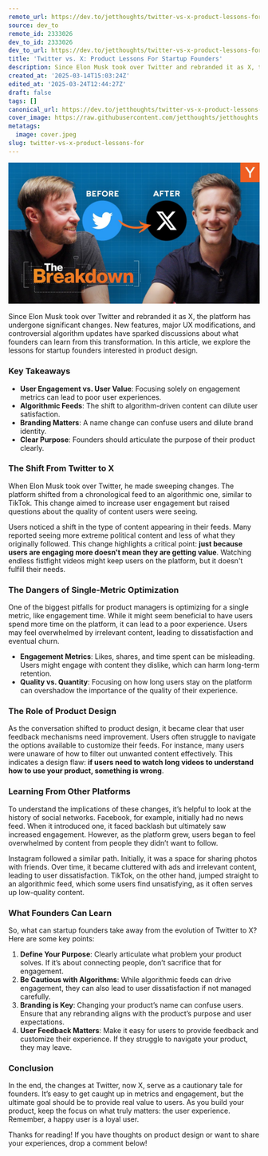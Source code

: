 ```yaml
---
remote_url: https://dev.to/jetthoughts/twitter-vs-x-product-lessons-for-startup-founders-5abb
source: dev_to
remote_id: 2333026
dev_to_id: 2333026
dev_to_url: https://dev.to/jetthoughts/twitter-vs-x-product-lessons-for-startup-founders-5abb
title: 'Twitter vs. X: Product Lessons For Startup Founders'
description: Since Elon Musk took over Twitter and rebranded it as X, the platform has added new features, implemented major UX modifications, and made controversial changes to its algorithm. What can founders learn from this? Join us as we explore key lessons for product design.
created_at: '2025-03-14T15:03:24Z'
edited_at: '2025-03-24T12:44:27Z'
draft: false
tags: []
canonical_url: https://dev.to/jetthoughts/twitter-vs-x-product-lessons-for-startup-founders-5abb
cover_image: https://raw.githubusercontent.com/jetthoughts/jetthoughts.github.io/master/content/blog/twitter-vs-x-product-lessons-for/cover.jpeg
metatags:
  image: cover.jpeg
slug: twitter-vs-x-product-lessons-for
---
```

[![Twitter vs. X: Product Lessons For Startup Founders](file_0.jpg)](https://www.youtube.com/watch?v=EW9TUqOgjmQ)

Since Elon Musk took over Twitter and rebranded it as X, the platform has undergone significant changes. New features, major UX modifications, and controversial algorithm updates have sparked discussions about what founders can learn from this transformation. In this article, we explore the lessons for startup founders interested in product design.

### Key Takeaways

*   **User Engagement vs. User Value**: Focusing solely on engagement metrics can lead to poor user experiences.
*   **Algorithmic Feeds**: The shift to algorithm-driven content can dilute user satisfaction.
*   **Branding Matters**: A name change can confuse users and dilute brand identity.
*   **Clear Purpose**: Founders should articulate the purpose of their product clearly.

### The Shift From Twitter to X

When Elon Musk took over Twitter, he made sweeping changes. The platform shifted from a chronological feed to an algorithmic one, similar to TikTok. This change aimed to increase user engagement but raised questions about the quality of content users were seeing.

Users noticed a shift in the type of content appearing in their feeds. Many reported seeing more extreme political content and less of what they originally followed. This change highlights a critical point: **just because users are engaging more doesn't mean they are getting value**. Watching endless fistfight videos might keep users on the platform, but it doesn't fulfill their needs.

### The Dangers of Single-Metric Optimization

One of the biggest pitfalls for product managers is optimizing for a single metric, like engagement time. While it might seem beneficial to have users spend more time on the platform, it can lead to a poor experience. Users may feel overwhelmed by irrelevant content, leading to dissatisfaction and eventual churn.

*   **Engagement Metrics**: Likes, shares, and time spent can be misleading. Users might engage with content they dislike, which can harm long-term retention.
*   **Quality vs. Quantity**: Focusing on how long users stay on the platform can overshadow the importance of the quality of their experience.

### The Role of Product Design

As the conversation shifted to product design, it became clear that user feedback mechanisms need improvement. Users often struggle to navigate the options available to customize their feeds. For instance, many users were unaware of how to filter out unwanted content effectively. This indicates a design flaw: **if users need to watch long videos to understand how to use your product, something is wrong**.

### Learning From Other Platforms

To understand the implications of these changes, it’s helpful to look at the history of social networks. Facebook, for example, initially had no news feed. When it introduced one, it faced backlash but ultimately saw increased engagement. However, as the platform grew, users began to feel overwhelmed by content from people they didn’t want to follow.

Instagram followed a similar path. Initially, it was a space for sharing photos with friends. Over time, it became cluttered with ads and irrelevant content, leading to user dissatisfaction. TikTok, on the other hand, jumped straight to an algorithmic feed, which some users find unsatisfying, as it often serves up low-quality content.

### What Founders Can Learn

So, what can startup founders take away from the evolution of Twitter to X? Here are some key points:

1.  **Define Your Purpose**: Clearly articulate what problem your product solves. If it’s about connecting people, don’t sacrifice that for engagement.
2.  **Be Cautious with Algorithms**: While algorithmic feeds can drive engagement, they can also lead to user dissatisfaction if not managed carefully.
3.  **Branding is Key**: Changing your product’s name can confuse users. Ensure that any rebranding aligns with the product’s purpose and user expectations.
4.  **User Feedback Matters**: Make it easy for users to provide feedback and customize their experience. If they struggle to navigate your product, they may leave.

### Conclusion

In the end, the changes at Twitter, now X, serve as a cautionary tale for founders. It’s easy to get caught up in metrics and engagement, but the ultimate goal should be to provide real value to users. As you build your product, keep the focus on what truly matters: the user experience. Remember, a happy user is a loyal user.

Thanks for reading! If you have thoughts on product design or want to share your experiences, drop a comment below!
